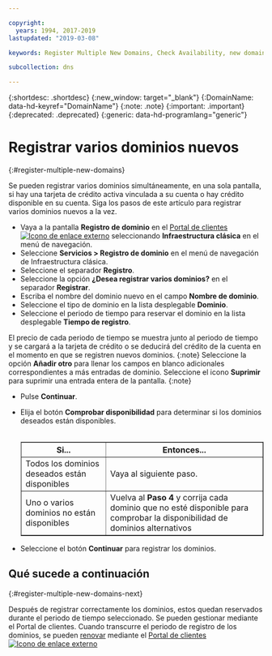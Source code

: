 ```yaml
---

copyright:
  years: 1994, 2017-2019
lastupdated: "2019-03-08"

keywords: Register Multiple New Domains, Check Availability, new domains

subcollection: dns

---
```


{:shortdesc: .shortdesc}
{:new_window: target="_blank"}
{:DomainName: data-hd-keyref="DomainName"}
{:note: .note}
{:important: .important}
{:deprecated: .deprecated}
{:generic: data-hd-programlang="generic"}

# Registrar varios dominios nuevos
{:#register-multiple-new-domains}

Se pueden registrar varios dominios simultáneamente, en una sola pantalla, si hay una tarjeta de crédito activa vinculada a su cuenta o hay crédito disponible en su cuenta. Siga los pasos de este artículo para registrar varios dominios nuevos a la vez.

* Vaya a la pantalla **Registro de dominio** en el [Portal de clientes ![Icono de enlace externo](../../icons/launch-glyph.svg "Icono de enlace externo")](https://{DomainName}/) seleccionando **Infraestructura clásica** en el menú de navegación. 
* Seleccione **Servicios > Registro de dominio** en el menú de navegación de Infraestructura clásica.
* Seleccione el separador **Registro**.
* Seleccione la opción **¿Desea registrar varios dominios?** en el separador **Registrar**.
* Escriba el nombre del dominio nuevo en el campo **Nombre de dominio**.
* Seleccione el tipo de dominio en la lista desplegable **Dominio**.
* Seleccione el periodo de tiempo para reservar el dominio en la lista desplegable **Tiempo de registro**.

El precio de cada periodo de tiempo se muestra junto al periodo de tiempo y se cargará a la tarjeta de crédito o se deducirá del crédito de la cuenta en el momento en que se registren nuevos dominios.
{:note}
Seleccione la opción **Añadir otro** para llenar los campos en blanco adicionales correspondientes a más entradas de dominio. Seleccione el icono **Suprimir** para suprimir una entrada entera de la pantalla.
{:note}
* Pulse **Continuar**.


* Elija el botón **Comprobar disponibilidad** para determinar si los dominios deseados están disponibles.<br><br><table border="1"><tbody><tr><th>Si...</th><th>Entonces...</th></tr><tr><td>Todos los dominios deseados están disponibles</td><td>Vaya al siguiente paso.</td></tr><tr><td>Uno o varios dominios no están disponibles</td><td>Vuelva al <strong>Paso 4</strong> y corrija cada dominio que no esté disponible para comprobar la disponibilidad de dominios alternativos</td></tr></tbody></table>
* Seleccione el botón **Continuar** para registrar los dominios.

## Qué sucede a continuación
{:#register-multiple-new-domains-next}

Después de registrar correctamente los dominios, estos quedan reservados durante el periodo de tiempo seleccionado. Se pueden gestionar mediante el Portal de clientes. Cuando transcurre el periodo de registro de los dominios, se pueden [renovar](/docs/infrastructure/dns?topic=dns-renew-multiple-existing-domains) mediante el [Portal de clientes ![Icono de enlace externo](../../icons/launch-glyph.svg "Icono de enlace externo")](https://{DomainName}/)
